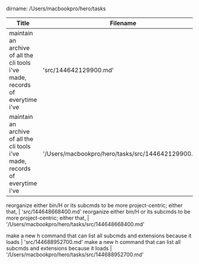 dirname: /Users/macbookpro/hero/tasks


 Title                                                                            |  Filename
--------------------------------------------------------------------------------- | --------------------------
 maintain an archive of all the cli tools i've made, records of everytime i've    |  'src/144642129900.md'
 maintain an archive of all the cli tools i've made, records of everytime i've    |  '/Users/macbookpro/hero/tasks/src/144642129900.md'

 reorganize either bin/H or its subcmds to be more project-centric; either that,  |  'src/144648668400.md'
 reorganize either bin/H or its subcmds to be more project-centric; either that,  |  '/Users/macbookpro/hero/tasks/src/144648668400.md'

 make a new h command that can list all subcmds and extensions because it loads   |  'src/144688952700.md'
 make a new h command that can list all subcmds and extensions because it loads   |  '/Users/macbookpro/hero/tasks/src/144688952700.md'

